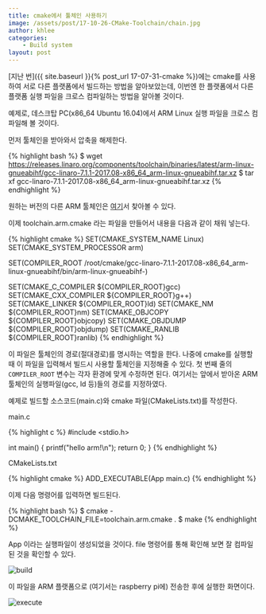 ```yaml
---
title: cmake에서 툴체인 사용하기
image: /assets/post/17-10-26-CMake-Toolchain/chain.jpg
author: khlee
categories:
    - Build system
layout: post
---
```


[지난 번]({{ site.baseurl }}{% post_url 17-07-31-cmake %})에는 cmake를 사용하여 서로 다른 플랫폼에서 빌드하는 방법을 알아보았는데, 이번엔 한 플랫폼에서 다른 플랫폼 실행 파일을 크로스 컴파일하는 방법을 알아볼 것이다.

예제로, 데스크탑 PC(x86_64 Ubuntu 16.04)에서 ARM Linux 실행 파일을 크로스 컴파일해 볼 것이다.

먼저 툴체인을 받아와서 압축을 해제한다.

{% highlight bash %}
$ wget https://releases.linaro.org/components/toolchain/binaries/latest/arm-linux-gnueabihf/gcc-linaro-7.1.1-2017.08-x86_64_arm-linux-gnueabihf.tar.xz
$ tar xf gcc-linaro-7.1.1-2017.08-x86_64_arm-linux-gnueabihf.tar.xz
{% endhighlight %}

원하는 버전의 다른 ARM 툴체인은 [여기](https://developer.arm.com/downloads/-/arm-gnu-toolchain-downloads)서 찾아볼 수 있다.

이제 toolchain.arm.cmake 라는 파일을 만들어서 내용을 다음과 같이 채워 넣는다.

{% highlight cmake %}
SET(CMAKE_SYSTEM_NAME Linux)
SET(CMAKE_SYSTEM_PROCESSOR arm)

SET(COMPILER_ROOT /root/cmake/gcc-linaro-7.1.1-2017.08-x86_64_arm-linux-gnueabihf/bin/arm-linux-gnueabihf-)

SET(CMAKE_C_COMPILER ${COMPILER_ROOT}gcc)
SET(CMAKE_CXX_COMPILER ${COMPILER_ROOT}g++)
SET(CMAKE_LINKER ${COMPILER_ROOT}ld)
SET(CMAKE_NM ${COMPILER_ROOT}nm)
SET(CMAKE_OBJCOPY ${COMPILER_ROOT}objcopy)
SET(CMAKE_OBJDUMP ${COMPILER_ROOT}objdump)
SET(CMAKE_RANLIB ${COMPILER_ROOT}ranlib)
{% endhighlight %}

이 파일은 툴체인의 경로(절대경로)를 명시하는 역할을 한다. 나중에 cmake를 실행할 때 이 파일을 입력해서 빌드시 사용할 툴체인을 지정해줄 수 있다. 첫 번째 줄의 `COMPILER_ROOT` 변수는 각자 환경에 맞게 수정하면 된다. 여기서는 앞에서 받아온 ARM 툴체인의 실행파일(gcc, ld 등)들의 경로를 지정하였다.

예제로 빌드할 소스코드(main.c)와 cmake 파일(CMakeLists.txt)를 작성한다.

main.c

{% highlight c %}
#include <stdio.h>

int main()
{
    printf("hello arm!\n");
    return 0;
}
{% endhighlight %}

CMakeLists.txt

{% highlight cmake %}
ADD_EXECUTABLE(App main.c)
{% endhighlight %}

이제 다음 명령어를 입력하면 빌드된다.

{% highlight bash %}
$ cmake -DCMAKE_TOOLCHAIN_FILE=toolchain.arm.cmake .
$ make
{% endhighlight %}

App 이라는 실행파일이 생성되었을 것이다. file 명령어를 통해 확인해 보면 잘 컴파일 된 것을 확인할 수 있다.

![build]({{site.baseurl}}/assets/post/17-10-26-CMake-Toolchain/build.png)

이 파일을 ARM 플랫폼으로 (여기서는 raspberry pi에) 전송한 후에 실행한 화면이다.

![execute]({{site.baseurl}}/assets/post/17-10-26-CMake-Toolchain/execute.png)
